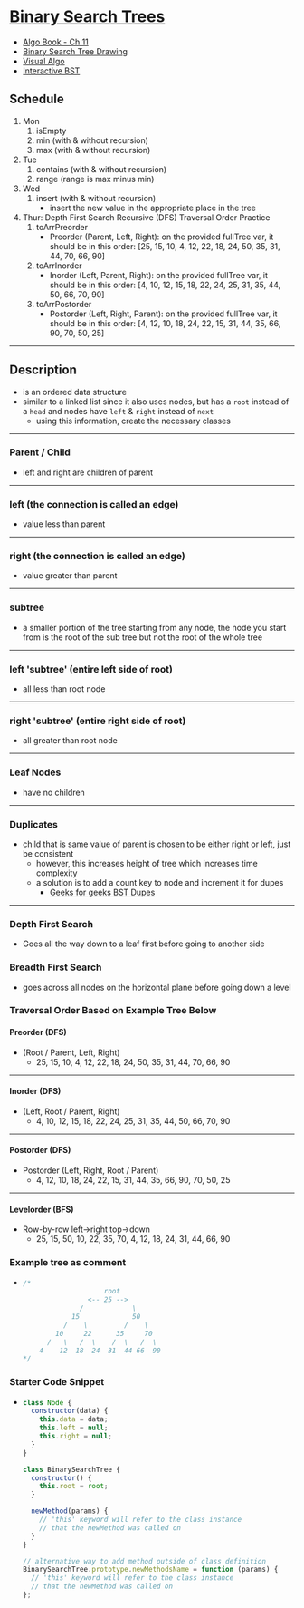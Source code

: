 # [Binary Search Trees](./BinarySearchTree.js)

- [Algo Book - Ch 11](http://algorithms.dojo.news/static/Algorithms/index.html#LinkTarget_2135)
- [Binary Search Tree Drawing](https://cdn-media-1.freecodecamp.org/images/2rTqYlcrnWtICedt131tDft0CmkzZaViExJX)
- [Visual Algo](https://visualgo.net/en)
- [Interactive BST](http://btv.melezinek.cz/binary-search-tree.html)

## Schedule

1. Mon
   1. isEmpty
   2. min (with & without recursion)
   3. max (with & without recursion)
2. Tue
   1. contains (with & without recursion)
   2. range (range is max minus min)
3. Wed
   1. insert (with & without recursion)
      - insert the new value in the appropriate place in the tree
4. Thur: Depth First Search Recursive (DFS) Traversal Order Practice
   1. toArrPreorder
      - Preorder (Parent, Left, Right): on the provided fullTree var, it should be in this order: [25, 15, 10, 4, 12, 22, 18, 24, 50, 35, 31, 44, 70, 66, 90]
   2. toArrInorder
      - Inorder (Left, Parent, Right): on the provided fullTree var, it should be in this order: [4, 10, 12, 15, 18, 22, 24, 25, 31, 35, 44, 50, 66, 70, 90]
   3. toArrPostorder
      - Postorder (Left, Right, Parent): on the provided fullTree var, it should be in this order: [4, 12, 10, 18, 24, 22, 15, 31, 44, 35, 66, 90, 70, 50, 25]

---

## Description

- is an ordered data structure
- similar to a linked list since it also uses nodes, but has a `root` instead of a `head` and nodes have `left` & `right` instead of `next`
  - using this information, create the necessary classes

---

### Parent / Child

- left and right are children of parent

---

### left (the connection is called an edge)

- value less than parent

---

### right (the connection is called an edge)

- value greater than parent

---

### subtree

- a smaller portion of the tree starting from any node, the node you start from is the root of the sub tree but not the root of the whole tree

---

### left 'subtree' (entire left side of root)

- all less than root node

---

### right 'subtree' (entire right side of root)

- all greater than root node

---

### Leaf Nodes

- have no children

---

### Duplicates

- child that is same value of parent is chosen to be either right or left, just be consistent
  - however, this increases height of tree which increases time complexity
  - a solution is to add a count key to node and increment it for dupes
    - [Geeks for geeks BST Dupes](https://www.geeksforgeeks.org/how-to-handle-duplicates-in-binary-search-tree/)

---

### Depth First Search

- Goes all the way down to a leaf first before going to another side

### Breadth First Search

- goes across all nodes on the horizontal plane before going down a level

### Traversal Order Based on Example Tree Below

#### Preorder (DFS)

- (Root / Parent, Left, Right)
  - 25, 15, 10, 4, 12, 22, 18, 24, 50, 35, 31, 44, 70, 66, 90

---

#### Inorder (DFS)

- (Left, Root / Parent, Right)
  - 4, 10, 12, 15, 18, 22, 24, 25, 31, 35, 44, 50, 66, 70, 90

---

#### Postorder (DFS)

- Postorder (Left, Right, Root / Parent)
  - 4, 12, 10, 18, 24, 22, 15, 31, 44, 35, 66, 90, 70, 50, 25

---

#### Levelorder (BFS)

- Row-by-row left->right top->down
  - 25, 15, 50, 10, 22, 35, 70, 4, 12, 18, 24, 31, 44, 66, 90

### Example tree as comment

- ```js
  /*
                      root
                  <-- 25 -->
                /            \
              15             50
            /    \         /    \
          10     22      35     70
        /   \   /  \    /  \   /  \
      4    12  18  24  31  44 66  90
  */
  ```

### Starter Code Snippet

- ```js
  class Node {
    constructor(data) {
      this.data = data;
      this.left = null;
      this.right = null;
    }
  }

  class BinarySearchTree {
    constructor() {
      this.root = root;
    }

    newMethod(params) {
      // 'this' keyword will refer to the class instance
      // that the newMethod was called on
    }
  }

  // alternative way to add method outside of class definition
  BinarySearchTree.prototype.newMethodsName = function (params) {
    // 'this' keyword will refer to the class instance
    // that the newMethod was called on
  };
  ```
